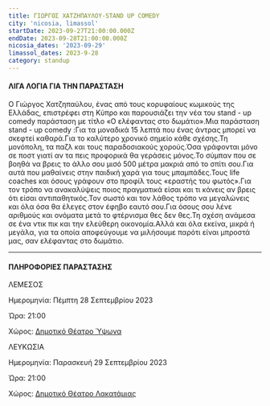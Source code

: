 ```yaml
---
title: ΓΙΩΡΓΟΣ ΧΑΤΖΗΠΑΥΛΟΥ-STAND UP COMEDY
city: 'nicosia, limassol'
startDate: 2023-09-27T21:00:00.000Z
endDate: 2023-09-28T21:00:00.000Z
nicosia_dates: '2023-09-29'
limassol_dates: 2023-9-28
category: standup
---
```


#### ΛΙΓΑ ΛΟΓΙΑ ΓΙΑ ΤΗΝ ΠΑΡΑΣΤΑΣΗ

Ο Γιώργος Χατζηπαύλου, ένας από τους κορυφαίους κωμικούς της Ελλάδας, επιστρέφει στη Κύπρο και παρουσιάζει την νέα του	stand - up comedy παράσταση με τίτλο «Ο ελέφαντας στο δωμάτιο».Μια παράσταση	stand - up comedy :Για τα μοναδικά 15 λεπτά που ένας άντρας μπορεί να σκεφτεί καθαρά.Για το καλύτερο χρονικό σημείο κάθε σχέσης.Τη μονόπολη, τα παζλ και τους παραδοσιακούς χορούς.Όσα γράφονται μόνο σε ποστ γιατί αν τα πεις προφορικά θα γεράσεις μόνος.Το σύμπαν που σε βοηθά να βρεις το άλλο σου μισό 500 μέτρα μακριά από το σπίτι σου.Για αυτά που μαθαίνεις στην παιδική χαρά για τους μπαμπάδες.Τους life coaches και όσους γράφουν στο προφίλ τους «εραστής του φωτός».Για τον τρόπο να ανακαλύψεις ποιος πραγματικά είσαι και τι κάνεις αν βρεις ότι είσαι αντιπαθητικός.Τον σωστό και τον λάθος τρόπο να μεγαλώνεις και όλα όσα θα έλεγες στον έφηβο εαυτό σου.Για όσους σου λένε αριθμούς και ονόματα μετά το φτέρνισμα θες δεν θες.Τη σχέση ανάμεσα σε ένα ντικ πικ και την ελεύθερη οικονομία.Αλλά και όλα εκείνα, μικρά ή μεγάλα, για τα οποία αποφεύγουμε να μιλήσουμε παρότι είναι μπροστά μας, σαν ελέφαντας στο δωμάτιο.

***

#### ΠΛΗΡΟΦΟΡΙΕΣ ΠΑΡΑΣΤΑΣΗΣ

ΛΕΜΕΣΟΣ

Ημερομηνία: Πέμπτη 28 Σεπτεμβρίου 2023 

Ώρα: 21:00

Χώρος: [Δημοτικό Θέατρο Ύψωνα](https://www.google.gr/maps/place/Ypsonas+Municipal+Theatre/@34.6913148,32.8794595,13z/data=!4m10!1m2!2m1!1zzrTOt868zr_PhM65zrrOvyDOuM61zrHPhM-Bzr8gz4XPiM-Jzr3OsQ!3m6!1s0x14e7319d05d6ae4f:0x7719e82bafe84be6!8m2!3d34.6913148!4d32.9556772!15sCijOtM63zrzOv8-EzrnOus6_IM64zrXOsc-Ez4HOvyDPhc-Iz4nOvc6xWioiKM60zrfOvM6_z4TOuc66zr8gzrjOtc6xz4TPgc6_IM-Fz4jPic69zrGSAQ1kcmFtYV90aGVhdGVymgEjQ2haRFNVaE5NRzluUzBWSlEwRm5TVVJLYVVsUFNGSlJFQUXgAQA!16s%2Fg%2F11tp0kw5r4?hl=el\&entry=ttu)

ΛΕΥΚΩΣΙΑ

Ημερομηνία: Παρασκευή 29 Σεπτεμβρίου 2023 

Ώρα: 21:00

Χώρος: [Δημοτικό Θέατρο Λακατάμιας](https://www.google.gr/maps/place/%CE%91%CE%BC%CF%86%CE%B9%CE%B8%CE%AD%CE%B1%CF%84%CF%81%CE%BF+%CE%9B%CE%B1%CE%BA%CE%B1%CF%84%CE%AC%CE%BC%CE%B9%CE%B1%CF%82/@35.1115389,33.2961207,17z/data=!3m1!4b1!4m6!3m5!1s0x14de1b798488aceb:0xda7e45d8eae71658!8m2!3d35.1115345!4d33.2986956!16s%2Fg%2F1th5ft6j?hl=el\&entry=ttu)
